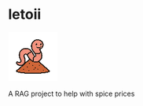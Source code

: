 # letoii
![“The power to destroy a thing is the absolute control over it”](./images/logo_100.png)

A RAG project to help with spice prices

